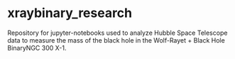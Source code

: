 # xraybinary_research
Repository for jupyter-notebooks used to analyze Hubble Space Telescope data to measure the mass of the black hole in the Wolf-Rayet + Black Hole BinaryNGC 300 X-1.
